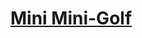 # [Mini Mini-Golf](https://education.lego.com/en-us/lessons/spikeessential-crazy-carnival-games/spikeessential-mini-mini-golf)
